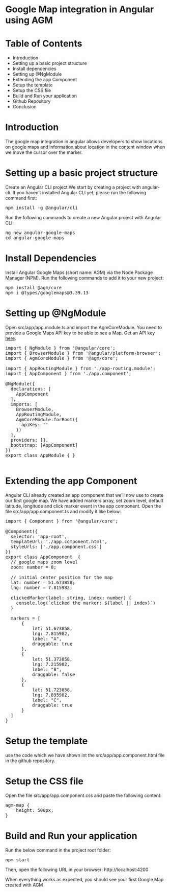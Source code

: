 # Google Map integration in Angular using AGM

# Table of Contents 
<ul>
<li>Introduction </li>
<li>Setting up a basic project structure</li>
<li>Install dependencies </li>
<li>Setting up @NgModule </li>
<li>Extending the app Component</li>
<li>Setup the template</li>
<li>Setup the CSS file</li>
<li>Build and Run your application</li>
<li>Github Repository</li>
<li>Conclusion</li>
</ul>

# Introduction

The google map integration in angular allows developers to show locations on google maps and information about location in the content window when we move the cursor over the marker.

# Setting up a basic project structure
Create an Angular CLI project
We start by creating a project with angular-cli. If you haven’t installed Angular CLI yet, please run the following command first:
<pre>
npm install -g @angular/cli
</pre>
Run the following commands to create a new Angular project with Angular CLI:
<pre>
ng new angular-google-maps
cd angular-google-maps
</pre>
# Install Dependencies
Install Angular Google Maps (short name: AGM) via the Node Package Manager (NPM). Run the following commands to add it to your new project:
<pre>
npm install @agm/core
npm i @types/googlemaps@3.39.13
</pre>
# Setting up @NgModule 
Open src/app/app.module.ts and import the AgmCoreModule. You need to provide a Google Maps API key to be able to see a Map. Get an API key <a href="https://developers.google.com/maps/documentation/javascript/get-api-key?hl=en#key" target="_blank">here</a>.
<pre>
import { NgModule } from '@angular/core';
import { BrowserModule } from '@angular/platform-browser';
import { AgmCoreModule } from '@agm/core';
 
import { AppRoutingModule } from './app-routing.module';
import { AppComponent } from './app.component';
 
@NgModule({
  declarations: [
    AppComponent
  ],
  imports: [
    BrowserModule,
    AppRoutingModule,
    AgmCoreModule.forRoot({
      apiKey: ''
    })
  ],
  providers: [],
  bootstrap: [AppComponent]
})
export class AppModule { }
 </pre>


# Extending the app Component
Angular CLI already created an app component that we’ll now use to create our first google map. We have added markers array, set zoom level, default latitude, longitude and click marker event in the app component. Open the file src/app/app.component.ts and modify it like below:
<pre>
import { Component } from '@angular/core';
 
@Component({
  selector: 'app-root',
  templateUrl: './app.component.html',
  styleUrls: ['./app.component.css']
})
export class AppComponent  {
  // google maps zoom level
  zoom: number = 8;
 
  // initial center position for the map
  lat: number = 51.673858;
  lng: number = 7.815982;
 
  clickedMarker(label: string, index: number) {
    console.log(`clicked the marker: ${label || index}`)
  }
 
  markers = [
      {
          lat: 51.673858,
          lng: 7.815982,
          label: "A",
          draggable: true
      },
      {
          lat: 51.373858,
          lng: 7.215982,
          label: "B",
          draggable: false
      },
      {
          lat: 51.723858,
          lng: 7.895982,
          label: "C",
          draggable: true
      }
  ]
}
</pre>

# Setup the template
use the code which we have shown int the src/app/app.component.html file in the github repository.

# Setup the CSS file
Open the file src/app/app.component.css and paste the following content:
<pre>
agm-map {
    height: 500px;
}
</pre>
# Build and Run your application
Run the below command in the project root folder:
<pre>
npm start
</pre>
Then, open the following URL in your browser: http://localhost:4200

When everything works as expected, you should see your first Google Map created with AGM
